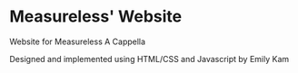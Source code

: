 # Measureless' Website
Website for Measureless A Cappella

Designed and implemented using HTML/CSS and Javascript by Emily Kam
